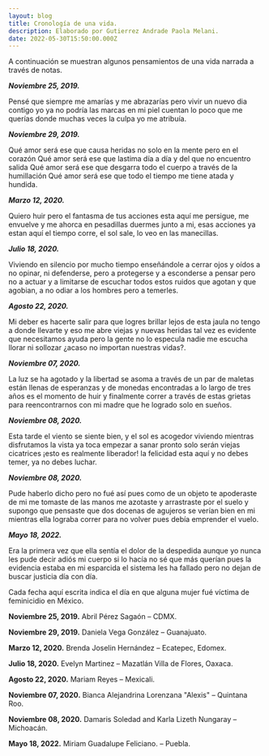 ```yaml
---
layout: blog
title: Cronología de una vida.
description: Elaborado por Gutierrez Andrade Paola Melani.
date: 2022-05-30T15:50:00.000Z
---
```

A continuación se muestran algunos pensamientos de una vida narrada a través de notas.

***Noviembre 25, 2019.***

Pensé que siempre me amarías y me abrazarías
pero vivir un nuevo dia contigo yo ya no podría 
las marcas en mi piel cuentan lo poco que me querías
donde muchas veces la culpa yo me atribuía.

***Noviembre 29, 2019.***

Qué amor será ese que causa heridas no solo en la mente pero en el corazón
Qué amor será ese que lastima día a día y del que no encuentro salida
Qué amor será ese que desgarra todo el cuerpo a través de la humillación
Qué amor será ese que todo el tiempo me tiene atada y hundida.

***Marzo 12, 2020.***

Quiero huir pero el fantasma de tus acciones esta aquí
me persigue, me envuelve y me ahorca en pesadillas 
duermes junto a mi, esas acciones ya estan aquí
el tiempo corre, el sol sale, lo veo en las manecillas. 

***Julio 18, 2020.***

Viviendo en silencio por mucho tiempo enseñándole a cerrar ojos y oídos 
a no opinar, ni defenderse, pero a protegerse y a esconderse 
a pensar pero no a actuar y a limitarse de escuchar todos estos ruidos
que agotan y que agobian, a no odiar a los hombres pero a temerles.

***Agosto 22, 2020.***

Mi deber es hacerte salir para que logres brillar lejos de esta jaula
no tengo a donde llevarte y eso me abre viejas y nuevas heridas
tal vez es evidente que necesitamos ayuda pero la gente no lo especula
nadie me escucha llorar ni sollozar ¿acaso no importan nuestras vidas?.

***Noviembre 07, 2020.***

La luz se ha agotado y la libertad se asoma a través de un par de maletas
están llenas de esperanzas y de monedas encontradas a lo largo de tres años 
es el momento de huir y finalmente correr a través de estas grietas
para reencontrarnos con mi madre que he logrado solo en sueños.

***Noviembre 08, 2020.***

Esta tarde el viento se siente bien, y el sol es acogedor 
viviendo mientras disfrutamos la vista ya toca empezar a sanar
pronto solo serán viejas cicatrices ¡esto es realmente liberador!
la felicidad esta aquí y no debes temer, ya no debes luchar.

***Noviembre 08, 2020.***

Pude haberlo dicho pero no fué así pues como de un objeto te apoderaste de mi
me tomaste de las manos me azotaste y arrastraste por el suelo 
y supongo que pensaste que dos docenas de agujeros se verían bien en mi
mientras ella lograba correr para no volver pues debía emprender el vuelo.

***Mayo 18, 2022.*** 

Era la primera vez que ella sentía el dolor de la despedida
aunque yo nunca les pude decir adiós mi cuerpo si lo hacía
no sé que más querían pues la evidencia estaba en mi esparcida
el sistema les ha fallado pero no dejan de buscar justicia día con día.





Cada fecha aquí escrita indica el día en que alguna mujer fué víctima de feminicidio en México. 

**Noviembre 25, 2019.** Abril Pérez Sagaón –  CDMX. 

**Noviembre 29, 2019.** Daniela Vega González – Guanajuato.

**Marzo 12, 2020.** Brenda Joselin Hernández – Ecatepec, Edomex.

**Julio 18, 2020.** Evelyn Martinez – Mazatlán Villa de Flores, Oaxaca.

**Agosto 22, 2020.** Mariam Reyes – Mexicali.

**Noviembre 07, 2020.** Bianca Alejandrina Lorenzana "Alexis" – Quintana Roo.

**Noviembre 08, 2020.** Damaris Soledad and Karla Lizeth Nungaray – Michoacán.

**Mayo 18, 2022.** Miriam Guadalupe Feliciano. – Puebla.